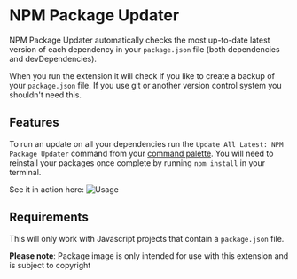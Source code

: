 # NPM Package Updater

NPM Package Updater automatically checks the most up-to-date latest version of each dependency in your `package.json` file (both dependencies and devDependencies).

When you run the extension it will check if you like to create a backup of your `package.json` file. If you use git or another version control system you shouldn't need this.

## Features

To run an update on all your dependencies run the `Update All Latest: NPM Package Updater` command from your [command palette](https://code.visualstudio.com/docs/getstarted/userinterface#_command-palette). You will need to reinstall your packages once complete by running `npm install` in your terminal.

See it in action here:
![Usage](https://i.imgur.com/1AiMd5Z.gif)

## Requirements

This will only work with Javascript projects that contain a `package.json` file.

**Please note**: Package image is only intended for use with this extension and is subject to copyright
